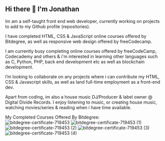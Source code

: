 ## Hi there 👋 I'm Jonathan 

Im am a self-taught front end web developer, currently working on projects to add to my Github profile (repositories).

I have completed HTML, CSS & JavaScript online courses offered by Bitdegree, as well as responsive web design offered by freeCodecamp.

I am currently busy completing online courses offered by freeCodeCamp, Codecademy and others & i'm interested in learning other languages such as C, Python, PHP, back end development etc as well as blockchain development.

I’m looking to collaborate on any projects where i can contribute my HTML, CSS & Javascript skills, as well as land full-time employment as a front-end dev.

Apart from coding, im also a house music DJ/Producer & label owner @ Digital Divide Records. 
I enjoy listening to music, or creating house music, watching movies/series & reading when i have time available.

My Completed Courses Offered By Bitdegree:
![bitdegree-certificate-719453](https://github.com/user-attachments/assets/be514097-5b73-4f73-9cfd-6fe565a87d61)
![bitdegree-certificate-719453 (1)](https://github.com/user-attachments/assets/641b9e92-c5eb-4a91-b3d1-fbfd4e622231)
![bitdegree-certificate-719453 (2)](https://github.com/user-attachments/assets/bc45719d-3444-41c6-bba1-e30f079d1739)
![bitdegree-certificate-719453 (3)](https://github.com/user-attachments/assets/771d59b9-a1e5-432b-a1d7-e2e54699d87e)
![bitdegree-certificate-719453 (4)](https://github.com/user-attachments/assets/aae7c9a7-a0ef-4f8e-8621-92cc54d5934f)


